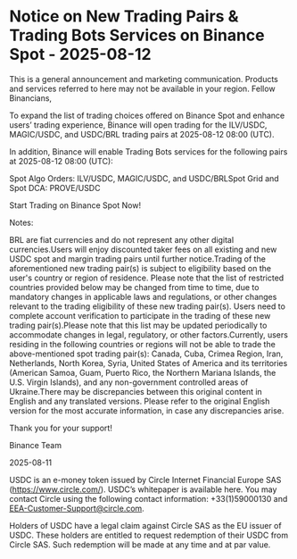 # Notice on New Trading Pairs & Trading Bots Services on Binance Spot - 2025-08-12

This is a general announcement and marketing communication. Products and services referred to here may not be available in your region. Fellow Binancians,

To expand the list of trading choices offered on Binance Spot and enhance users’ trading experience, Binance will open trading for the ILV/USDC, MAGIC/USDC, and USDC/BRL trading pairs at 2025-08-12 08:00 (UTC).

In addition, Binance will enable Trading Bots services for the following pairs at 2025-08-12 08:00 (UTC): 

Spot Algo Orders: ILV/USDC, MAGIC/USDC, and USDC/BRLSpot Grid and Spot DCA: PROVE/USDC

Start Trading on Binance Spot Now!

Notes: 

BRL are fiat currencies and do not represent any other digital currencies.Users will enjoy discounted taker fees on all existing and new USDC spot and margin trading pairs until further notice.Trading of the aforementioned new trading pair(s) is subject to eligibility based on the user's country or region of residence. Please note that the list of restricted countries provided below may be changed from time to time, due to mandatory changes in applicable laws and regulations, or other changes relevant to the trading eligibility of these new trading pair(s). Users need to complete account verification to participate in the trading of these new trading pair(s).Please note that this list may be updated periodically to accommodate changes in legal, regulatory, or other factors.Currently, users residing in the following countries or regions will not be able to trade the above-mentioned spot trading pair(s): Canada, Cuba, Crimea Region, Iran, Netherlands, North Korea, Syria, United States of America and its territories (American Samoa, Guam, Puerto Rico, the Northern Mariana Islands, the U.S. Virgin Islands), and any non-government controlled areas of Ukraine.There may be discrepancies between this original content in English and any translated versions. Please refer to the original English version for the most accurate information, in case any discrepancies arise. 

Thank you for your support!

Binance Team

2025-08-11

USDC is an e-money token issued by Circle Internet Financial Europe SAS (https://www.circle.com/). USDC’s whitepaper is available here. You may contact Circle using the following contact information: +33(1)59000130 and EEA-Customer-Support@circle.com. 

Holders of USDC have a legal claim against Circle SAS as the EU issuer of USDC. These holders are entitled to request redemption of their USDC from Circle SAS. Such redemption will be made at any time and at par value.